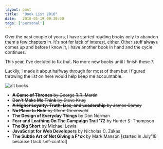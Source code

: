 ```yaml
---
layout: post
title:  "Book List 2018"
date:   2018-05-19 09:30:00
tags: ['personal']
---
```


Over the past couple of years, I have started reading books only to abandon them a few chapters in. It's not for lack of interest, either. Other stuff always comes up and before I know it, I have another book in hand and the cycle continues. 

This year, I've decided to fix that. No more new books until I finish these 7. 

Luckily, I made it about halfway through for most of them but I figured throwing the list on here would help keep me accountable.

![alt books](https://i.imgur.com/Hg87qce.jpg)

* ~~**A Game of Thrones** by George R.R. Martin~~
* ~~**Don't Make Me Think** by Steve Krug~~
* ~~**A Higher Loyalty: Truth, Lies, and Leadership** by James Comey~~
* ~~**No Place to Hide** by Glenn Greenwald~~
* **The Design of Everyday Things** by Don Norman
* **Fear and Loathing On The Campaign Trail '72** by Hunter S. Thompson
* **The Big Short** by Michael Lewis
* **JavaScript for Web Developers** by Nicholas C. Zakas
* **The Subtle Art of Not Giving a F*ck** by Mark Manson [started in July'18 because I lack self-control]